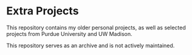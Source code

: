 # Extra Projects

This repository contains my older personal projects, as well as selected projects from Purdue University and UW Madison. 

This repository serves as an archive and is not actively maintained. 
